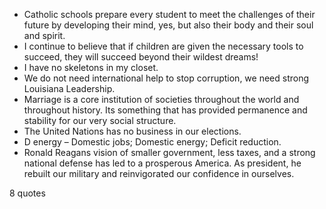  - Catholic schools prepare every student to meet the challenges of their future by developing their mind, yes, but also their body and their soul and spirit.
 - I continue to believe that if children are given the necessary tools to succeed, they will succeed beyond their wildest dreams!
 - I have no skeletons in my closet.
 - We do not need international help to stop corruption, we need strong Louisiana Leadership.
 - Marriage is a core institution of societies throughout the world and throughout history. Its something that has provided permanence and stability for our very social structure.
 - The United Nations has no business in our elections.
 - D energy – Domestic jobs; Domestic energy; Deficit reduction.
 - Ronald Reagans vision of smaller government, less taxes, and a strong national defense has led to a prosperous America. As president, he rebuilt our military and reinvigorated our confidence in ourselves.

8 quotes
